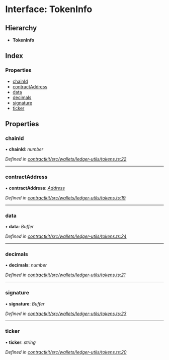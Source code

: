 # Interface: TokenInfo

## Hierarchy

* **TokenInfo**

## Index

### Properties

* [chainId](_contractkit_src_wallets_ledger_utils_tokens_.tokeninfo.md#chainid)
* [contractAddress](_contractkit_src_wallets_ledger_utils_tokens_.tokeninfo.md#contractaddress)
* [data](_contractkit_src_wallets_ledger_utils_tokens_.tokeninfo.md#data)
* [decimals](_contractkit_src_wallets_ledger_utils_tokens_.tokeninfo.md#decimals)
* [signature](_contractkit_src_wallets_ledger_utils_tokens_.tokeninfo.md#signature)
* [ticker](_contractkit_src_wallets_ledger_utils_tokens_.tokeninfo.md#ticker)

## Properties

###  chainId

• **chainId**: *number*

*Defined in [contractkit/src/wallets/ledger-utils/tokens.ts:22](https://github.com/celo-org/celo-monorepo/blob/master/packages/contractkit/src/wallets/ledger-utils/tokens.ts#L22)*

___

###  contractAddress

• **contractAddress**: *[Address](../modules/_contractkit_src_base_.md#address)*

*Defined in [contractkit/src/wallets/ledger-utils/tokens.ts:19](https://github.com/celo-org/celo-monorepo/blob/master/packages/contractkit/src/wallets/ledger-utils/tokens.ts#L19)*

___

###  data

• **data**: *Buffer*

*Defined in [contractkit/src/wallets/ledger-utils/tokens.ts:24](https://github.com/celo-org/celo-monorepo/blob/master/packages/contractkit/src/wallets/ledger-utils/tokens.ts#L24)*

___

###  decimals

• **decimals**: *number*

*Defined in [contractkit/src/wallets/ledger-utils/tokens.ts:21](https://github.com/celo-org/celo-monorepo/blob/master/packages/contractkit/src/wallets/ledger-utils/tokens.ts#L21)*

___

###  signature

• **signature**: *Buffer*

*Defined in [contractkit/src/wallets/ledger-utils/tokens.ts:23](https://github.com/celo-org/celo-monorepo/blob/master/packages/contractkit/src/wallets/ledger-utils/tokens.ts#L23)*

___

###  ticker

• **ticker**: *string*

*Defined in [contractkit/src/wallets/ledger-utils/tokens.ts:20](https://github.com/celo-org/celo-monorepo/blob/master/packages/contractkit/src/wallets/ledger-utils/tokens.ts#L20)*
